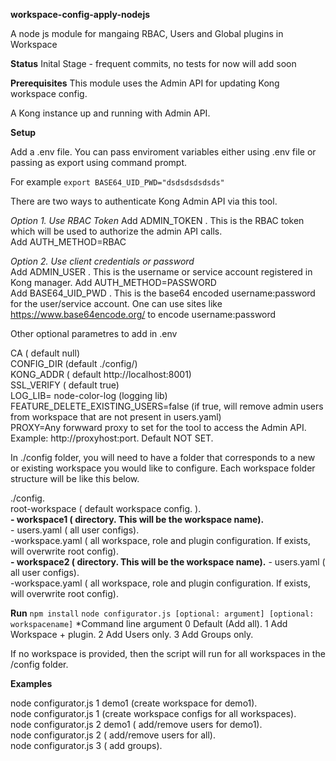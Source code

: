 **workspace-config-apply-nodejs**

A node js module for mangaing RBAC, Users and Global plugins in Workspace

**Status**
Inital Stage - frequent commits, no tests for now will add soon

**Prerequisites**
This module uses the Admin API for updating Kong workspace config.

A Kong instance up and running with Admin API.


**Setup**  

Add a .env file. You can pass enviroment variables either using .env file or passing as export using command prompt.

For example `` export BASE64_UID_PWD="dsdsdsdsdsds"  ``

There are two ways to authenticate Kong Admin API via this tool.  

*Option 1. Use RBAC Token* 
    Add ADMIN_TOKEN .  This is the RBAC token which will be used to authorize the admin API calls.  
	Add AUTH_METHOD=RBAC  

*Option 2. Use client credentials or password*   
	Add ADMIN_USER . This is the username or service account registered in Kong manager.
	Add AUTH_METHOD=PASSWORD  	
    Add BASE64_UID_PWD . This is the base64 encoded username:password for the user/service account. One can use sites like https://www.base64encode.org/ to encode username:password

Other optional parametres to add in .env  

CA ( default null)  
CONFIG_DIR (default ./config/)   
KONG_ADDR ( default http://localhost:8001)   
SSL_VERIFY ( default true)  
LOG_LIB= node-color-log (logging lib)  
FEATURE_DELETE_EXISTING_USERS=false (if true, will remove admin users from workspace that are not present in users.yaml)  
PROXY=Any forwward proxy to set for the tool to access the Admin API. Example: http://proxyhost:port. Default NOT SET.


In ./config folder, you will need to have a folder that corresponds to a new or existing workspace you would like to configure. Each workspace folder structure will be like this below.  

./config.  
	root-workspace ( default workspace config. ).   
	**- workspace1 ( directory. This will be the workspace name).**     
			- users.yaml ( all user configs).   
			-workspace.yaml ( all workspace, role and plugin configuration. If exists, will overwrite root config).  
	**- workspace2 ( directory. This will be the workspace name).**
			- users.yaml ( all user configs).    
			-workspace.yaml ( all workspace, role and plugin configuration.  If exists, will overwrite root config).   

**Run**
`npm install`
``node configurator.js [optional: argument] [optional: workspacename]``
*Command line argument 
 0 Default (Add all). 
 1 Add Workspace + plugin. 
 2 Add Users only.
 3 Add Groups only.  

If no workspace is provided, then the script will run for all workspaces in the /config folder.

**Examples**

node configurator.js 1 demo1 (create workspace for demo1).    
node configurator.js 1       (create workspace configs for all workspaces).   
node configurator.js 2 demo1 ( add/remove users for demo1).   
node configurator.js 2       ( add/remove users for all).   
node configurator.js 3  	 ( add groups).   


